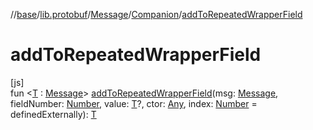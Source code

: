 //[base](../../../../index.md)/[lib.protobuf](../../index.md)/[Message](../index.md)/[Companion](index.md)/[addToRepeatedWrapperField](add-to-repeated-wrapper-field.md)

# addToRepeatedWrapperField

[js]\
fun &lt;[T](add-to-repeated-wrapper-field.md) : [Message](../index.md)&gt; [addToRepeatedWrapperField](add-to-repeated-wrapper-field.md)(msg: [Message](../index.md), fieldNumber: [Number](https://kotlinlang.org/api/latest/jvm/stdlib/kotlin/-number/index.html), value: [T](add-to-repeated-wrapper-field.md)?, ctor: [Any](https://kotlinlang.org/api/latest/jvm/stdlib/kotlin/-any/index.html), index: [Number](https://kotlinlang.org/api/latest/jvm/stdlib/kotlin/-number/index.html) = definedExternally): [T](add-to-repeated-wrapper-field.md)
